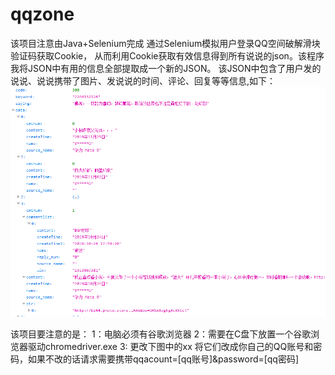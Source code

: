 # qqzone

该项目注意由Java+Selenium完成 通过Selenium模拟用户登录QQ空间破解滑块验证码获取Cookie，
从而利用Cookie获取有效信息得到所有说说的json。该程序我将JSON中有用的信息全部提取成一个新的JSON。
该JSON中包含了用户发的说说、说说携带了图片、发说说的时间、评论、回复等等信息,如下：
![image](https://github.com/Yun-Ge/qqzone/blob/master/G2%24QQ3%24TO3POCN%60BXM0WPWC.png)

该项目要注意的是：
  1：电脑必须有谷歌浏览器
  2：需要在C盘下放置一个谷歌浏览器驱动chromedriver.exe
  3: 更改下图中的xx 将它们改成你自己的QQ账号和密码，如果不改的话请求需要携带qqacount=[qq账号]&password=[qq密码]
 

